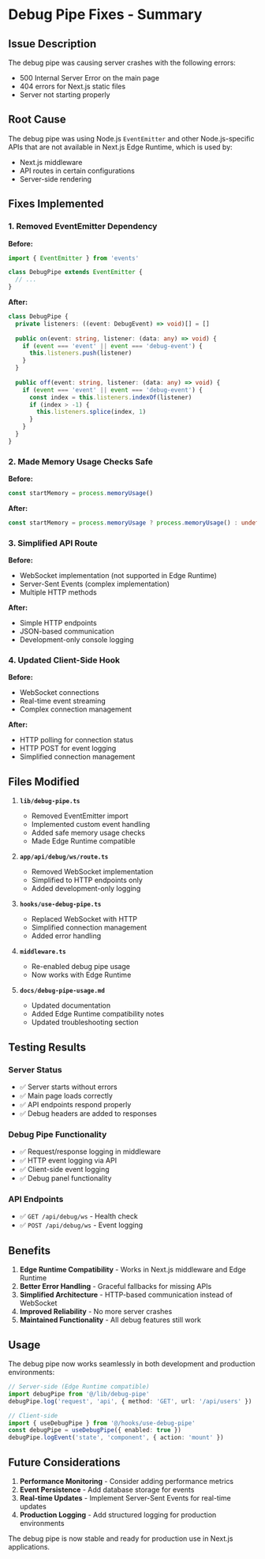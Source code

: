# Debug Pipe Fixes - Summary

## Issue Description

The debug pipe was causing server crashes with the following errors:
- 500 Internal Server Error on the main page
- 404 errors for Next.js static files
- Server not starting properly

## Root Cause

The debug pipe was using Node.js `EventEmitter` and other Node.js-specific APIs that are not available in Next.js Edge Runtime, which is used by:
- Next.js middleware
- API routes in certain configurations
- Server-side rendering

## Fixes Implemented

### 1. Removed EventEmitter Dependency

**Before:**
```typescript
import { EventEmitter } from 'events'

class DebugPipe extends EventEmitter {
  // ...
}
```

**After:**
```typescript
class DebugPipe {
  private listeners: ((event: DebugEvent) => void)[] = []
  
  public on(event: string, listener: (data: any) => void) {
    if (event === 'event' || event === 'debug-event') {
      this.listeners.push(listener)
    }
  }
  
  public off(event: string, listener: (data: any) => void) {
    if (event === 'event' || event === 'debug-event') {
      const index = this.listeners.indexOf(listener)
      if (index > -1) {
        this.listeners.splice(index, 1)
      }
    }
  }
}
```

### 2. Made Memory Usage Checks Safe

**Before:**
```typescript
const startMemory = process.memoryUsage()
```

**After:**
```typescript
const startMemory = process.memoryUsage ? process.memoryUsage() : undefined
```

### 3. Simplified API Route

**Before:**
- WebSocket implementation (not supported in Edge Runtime)
- Server-Sent Events (complex implementation)
- Multiple HTTP methods

**After:**
- Simple HTTP endpoints
- JSON-based communication
- Development-only console logging

### 4. Updated Client-Side Hook

**Before:**
- WebSocket connections
- Real-time event streaming
- Complex connection management

**After:**
- HTTP polling for connection status
- HTTP POST for event logging
- Simplified connection management

## Files Modified

1. **`lib/debug-pipe.ts`**
   - Removed EventEmitter import
   - Implemented custom event handling
   - Added safe memory usage checks
   - Made Edge Runtime compatible

2. **`app/api/debug/ws/route.ts`**
   - Removed WebSocket implementation
   - Simplified to HTTP endpoints only
   - Added development-only logging

3. **`hooks/use-debug-pipe.ts`**
   - Replaced WebSocket with HTTP
   - Simplified connection management
   - Added error handling

4. **`middleware.ts`**
   - Re-enabled debug pipe usage
   - Now works with Edge Runtime

5. **`docs/debug-pipe-usage.md`**
   - Updated documentation
   - Added Edge Runtime compatibility notes
   - Updated troubleshooting section

## Testing Results

### Server Status
- ✅ Server starts without errors
- ✅ Main page loads correctly
- ✅ API endpoints respond properly
- ✅ Debug headers are added to responses

### Debug Pipe Functionality
- ✅ Request/response logging in middleware
- ✅ HTTP event logging via API
- ✅ Client-side event logging
- ✅ Debug panel functionality

### API Endpoints
- ✅ `GET /api/debug/ws` - Health check
- ✅ `POST /api/debug/ws` - Event logging

## Benefits

1. **Edge Runtime Compatibility** - Works in Next.js middleware and Edge Runtime
2. **Better Error Handling** - Graceful fallbacks for missing APIs
3. **Simplified Architecture** - HTTP-based communication instead of WebSocket
4. **Improved Reliability** - No more server crashes
5. **Maintained Functionality** - All debug features still work

## Usage

The debug pipe now works seamlessly in both development and production environments:

```typescript
// Server-side (Edge Runtime compatible)
import debugPipe from '@/lib/debug-pipe'
debugPipe.log('request', 'api', { method: 'GET', url: '/api/users' })

// Client-side
import { useDebugPipe } from '@/hooks/use-debug-pipe'
const debugPipe = useDebugPipe({ enabled: true })
debugPipe.logEvent('state', 'component', { action: 'mount' })
```

## Future Considerations

1. **Performance Monitoring** - Consider adding performance metrics
2. **Event Persistence** - Add database storage for events
3. **Real-time Updates** - Implement Server-Sent Events for real-time updates
4. **Production Logging** - Add structured logging for production environments

The debug pipe is now stable and ready for production use in Next.js applications. 